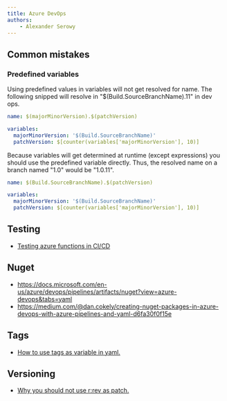 ```yaml
---
title: Azure DevOps
authors:
    - Alexander Serowy
---
```


## Common mistakes

### Predefined variables

Using predefined values in variables will not get resolved for name. The following snipped will resolve in "$(Build.SourceBranchName).11" in dev ops.

```yaml
name: $(majorMinorVersion).$(patchVersion)

variables:
  majorMinorVersion: '$(Build.SourceBranchName)'
  patchVersion: $[counter(variables['majorMinorVersion'], 10)]
```

Because variables will get determined at runtime (except expressions) you should use the predefined variable directly. Thus, the resolved name on a branch named "1.0" would be "1.0.11".

```yaml
name: $(Build.SourceBranchName).$(patchVersion)

variables:
  majorMinorVersion: '$(Build.SourceBranchName)'
  patchVersion: $[counter(variables['majorMinorVersion'], 10)]
```

## Testing

- [Testing azure functions in CI/CD](https://www.davideguida.com/testing-azure-functions-on-azure-devops-part-1-setup/)

## Nuget

- <https://docs.microsoft.com/en-us/azure/devops/pipelines/artifacts/nuget?view=azure-devops&tabs=yaml>
- <https://medium.com/@dan.cokely/creating-nuget-packages-in-azure-devops-with-azure-pipelines-and-yaml-d6fa30f0f15e>

## Tags

- [How to use tags as variable in yaml.](https://stackoverflow.com/questions/56575840/git-tag-name-in-azure-devops-pipeline-yaml)

## Versioning

- [Why you should not use r:rev as patch.](https://stackoverflow.com/questions/54718866/azure-pipeline-nuget-package-versioning-scheme-how-to-get-1-0-revr/56111209#56111209)
